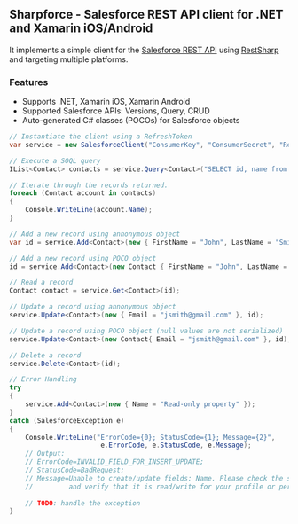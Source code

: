 ## Sharpforce - Salesforce REST API client for .NET and Xamarin iOS/Android

It implements a simple client for the [Salesforce REST API][1] using [RestSharp][2] and targeting multiple platforms.

### Features

* Supports .NET, Xamarin iOS, Xamarin Android
* Supported Salesforce APIs: Versions, Query, CRUD
* Auto-generated C# classes (POCOs) for Salesforce objects

```csharp
// Instantiate the client using a RefreshToken
var service = new SalesforceClient("ConsumerKey", "ConsumerSecret", "RefreshToken");

// Execute a SOQL query
IList<Contact> contacts = service.Query<Contact>("SELECT id, name from Contact");

// Iterate through the records returned.
foreach (Contact account in contacts)
{
	Console.WriteLine(account.Name);
}

// Add a new record using annonymous object
var id = service.Add<Contact>(new { FirstName = "John", LastName = "Smith" });

// Add a new record using POCO object
id = service.Add<Contact>(new Contact { FirstName = "John", LastName = "Smith" });

// Read a record
Contact contact = service.Get<Contact>(id);

// Update a record using annonymous object
service.Update<Contact>(new { Email = "jsmith@gmail.com" }, id);

// Update a record using POCO object (null values are not serialized)
service.Update<Contact>(new Contact{ Email = "jsmith@gmail.com" }, id);

// Delete a record
service.Delete<Contact>(id);

// Error Handling
try
{
	service.Add<Contact>(new { Name = "Read-only property" });
}
catch (SalesforceException e)
{
	Console.WriteLine("ErrorCode={0}; StatusCode={1}; Message={2}", 
					   e.ErrorCode, e.StatusCode, e.Message);
	// Output:
	// ErrorCode=INVALID_FIELD_FOR_INSERT_UPDATE; 
	// StatusCode=BadRequest; 
	// Message=Unable to create/update fields: Name. Please check the security settings of this field
	//         and verify that it is read/write for your profile or permission set.
	
	// TODO: handle the exception
}
```
  [1]: http://www.salesforce.com/us/developer/docs/api_rest/Content/resources_list.htm
  [2]: http://restsharp.org
